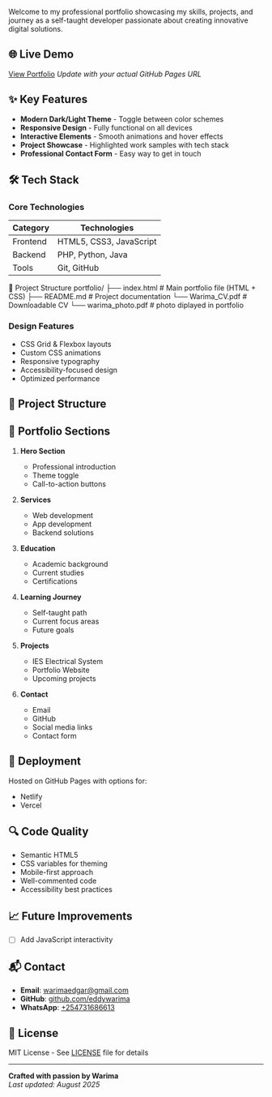 

Welcome to my professional portfolio showcasing my skills, projects, and journey as a self-taught developer passionate about creating innovative digital solutions.

## 🌐 Live Demo
[View Portfolio](https://eddywarima.github.io) *Update with your actual GitHub Pages URL*

## ✨ Key Features
- **Modern Dark/Light Theme** - Toggle between color schemes
- **Responsive Design** - Fully functional on all devices
- **Interactive Elements** - Smooth animations and hover effects
- **Project Showcase** - Highlighted work samples with tech stack
- **Professional Contact Form** - Easy way to get in touch

## 🛠️ Tech Stack
### Core Technologies
| Category       | Technologies                          |
|----------------|---------------------------------------|
| Frontend       | HTML5, CSS3, JavaScript               |
| Backend        | PHP, Python, Java                     |
| Tools          | Git, GitHub                           |

📁 Project Structure
portfolio/
├── index.html    # Main portfolio file (HTML + CSS)
├── README.md               # Project documentation
└── Warima_CV.pdf   # Downloadable CV
└── warima_photo.pdf # photo diplayed in portfolio

### Design Features
- CSS Grid & Flexbox layouts
- Custom CSS animations
- Responsive typography
- Accessibility-focused design
- Optimized performance

## 📂 Project Structure

## 📝 Portfolio Sections
1. **Hero Section**  
   - Professional introduction
   - Theme toggle
   - Call-to-action buttons

2. **Services**  
   - Web development
   - App development
   - Backend solutions

3. **Education**  
   - Academic background
   - Current studies
   - Certifications

4. **Learning Journey**  
   - Self-taught path
   - Current focus areas
   - Future goals

5. **Projects**  
   - IES Electrical System
   - Portfolio Website
   - Upcoming projects

6. **Contact**  
   - Email
   - GitHub
   - Social media links
   - Contact form

## 🚀 Deployment
Hosted on GitHub Pages with options for:
- Netlify
- Vercel


## 🔍 Code Quality
- Semantic HTML5
- CSS variables for theming
- Mobile-first approach
- Well-commented code
- Accessibility best practices

## 📈 Future Improvements
- [ ] Add JavaScript interactivity

## 📬 Contact
- **Email**: [warimaedgar@gmail.com](mailto:warimaedgar@gmail.com)
- **GitHub**: [github.com/eddywarima](https://github.com/eddywarima)
- **WhatsApp**: [+254731686613](https://wa.me/254731686613)

## 📜 License
MIT License - See [LICENSE](LICENSE) file for details

---

**Crafted with passion by Warima**  
*Last updated: August 2025*